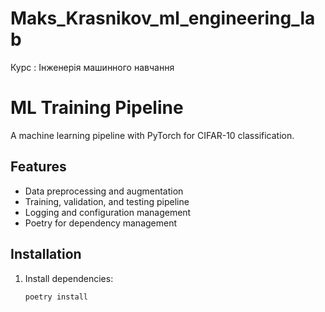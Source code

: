 # Maks_Krasnikov_ml_engineering_lab
Курс : Інженерія машинного навчання

# ML Training Pipeline
A machine learning pipeline with PyTorch for CIFAR-10 classification.

## Features
- Data preprocessing and augmentation
- Training, validation, and testing pipeline
- Logging and configuration management
- Poetry for dependency management

## Installation
1. Install dependencies:
   ```bash
   poetry install
